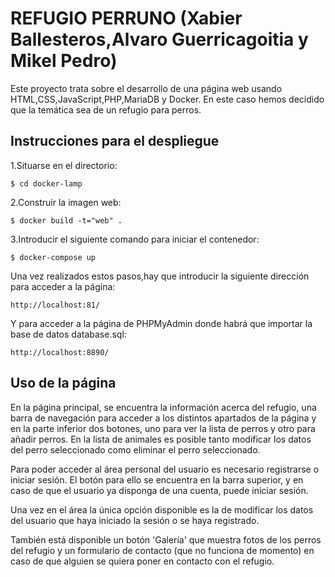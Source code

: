 # REFUGIO PERRUNO (Xabier Ballesteros,Alvaro Guerricagoitia y Mikel Pedro)

Este proyecto trata sobre el desarrollo de una página web usando HTML,CSS,JavaScript,PHP,MariaDB y Docker.
En este caso hemos decidido que la temática sea de un refugio para perros.
## Instrucciones para el despliegue
1.Situarse en el directorio:
```
$ cd docker-lamp
```
2.Construir la imagen web:
```
$ docker build -t="web" .
```
3.Introducir el siguiente comando para iniciar el contenedor:
```
$ docker-compose up
```
Una vez realizados estos pasos,hay que introducir la siguiente dirección para acceder a la página:
```
http://localhost:81/
```
Y para acceder a la página de PHPMyAdmin donde habrá que importar la base de datos database.sql:
```
http://localhost:8890/
```

## Uso de la página
En la página principal, se encuentra la información acerca del refugio, una barra de navegación para acceder a los distintos apartados de la página y en la parte inferior dos botones, uno para ver la lista de perros y otro para añadir perros. En la lista de animales es posible tanto modificar los datos del perro seleccionado como eliminar el perro seleccionado.

Para poder acceder al área personal del usuario es necesario registrarse o iniciar sesión. El botón para ello se encuentra en la barra superior, y en caso de que el usuario ya disponga de una cuenta, puede iniciar sesión.

Una vez en el área la única opción disponible es la de modificar los datos del usuario que haya iniciado la sesión o se haya registrado. 

También está disponible un botón 'Galería' que muestra fotos de los perros del refugio y un formulario de contacto (que no funciona de momento) en caso de que alguien se quiera poner en contacto con el refugio.
